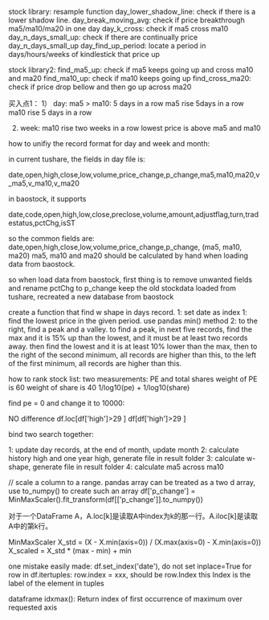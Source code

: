 stock library:
resample function
day_lower_shadow_line:  check if there is a lower shadow line.
day_break_moving_avg:   check if price breakthrough ma5/ma10/ma20 in one day
day_k_cross:            check if ma5 cross ma10
day_n_days_small_up:    check if there are continually price day_n_days_small_up
day_find_up_period:     locate a period in days/hours/weeks of kindlestick that price up


stock library2:
find_ma5_up:            check if ma5 keeps going up and cross ma10 and ma20
find_ma10_up:           check if ma10 keeps going up
find_cross_ma20:        check if price drop bellow and then go up across ma20



买入点1：
1） day:
    ma5 > ma10: 5 days in a row
    ma5 rise 5days in a row
    ma10 rise 5 days in a row

2) week:
   ma10 rise two weeks in a row
   lowest price is above ma5 and ma10


how to unifiy the record format for day and week and month:

in current tushare, the fields in day file is:

date,open,high,close,low,volume,price_change,p_change,ma5,ma10,ma20,v_ma5,v_ma10,v_ma20

in baostock, it supports

date,code,open,high,low,close,preclose,volume,amount,adjustflag,turn,tradestatus,pctChg,isST

so the common fields are:
date,open,high,close,low,volume,price_change,p_change, (ma5, ma10, ma20)
ma5, ma10 and ma20 should be calculated by hand when loading data from baostock.

so when load data from baostock, first thing is to remove unwanted fields and rename pctChg to p_change
keep the old stockdata loaded from tushare, recreated a new database from baostock

create a function that find w shape in days record.
1: set date as index
1: find the lowest price in the given period. use pandas min() method
2: to the right, find a peak and a valley.
    to find a peak, in next five records, find the max and it is 15% up than the lowest, and it must be at least two records away.
    then find the lowest and it is at least 10% lower than the max,
    then to the right of the second minimum, all records are higher than this,
    to the left of the first minimum, all records are higher than this.


how to rank stock list:
two measurements: PE and total shares
weight of PE is 60
weight of share is 40
1/log10(pe) + 1/log10(share)

find pe = 0 and change it to 10000:

NO difference
df.loc[df['high']>29 ]
df[df['high']>29 ]

bind two search together:

1: update day records, at the end of month, update month
2: calculate history high and one year high, generate file in result folder
3: calculate w-shape, generate file in result folder
4: calculate ma5 across ma10


//  scale a column to a range. pandas array can be treated as a two d array, use to_numpy() to create such an array
df['p_change'] = MinMaxScaler().fit_transform(df[['p_change']].to_numpy())


对于一个DataFrame A，A.loc[k]是读取A中index为k的那一行。A.iloc[k]是读取A中的第k行。

MinMaxScaler
X_std = (X - X.min(axis=0)) / (X.max(axis=0) - X.min(axis=0))
X_scaled = X_std * (max - min) + min

one mistake easily made:
df.set_index('date'), do not set inplace=True
for row in df.itertuples:
    row.index = xxx,    should be row.Index this Index is the label of the element in tuples

dataframe idxmax():
Return index of first occurrence of maximum over requested axis